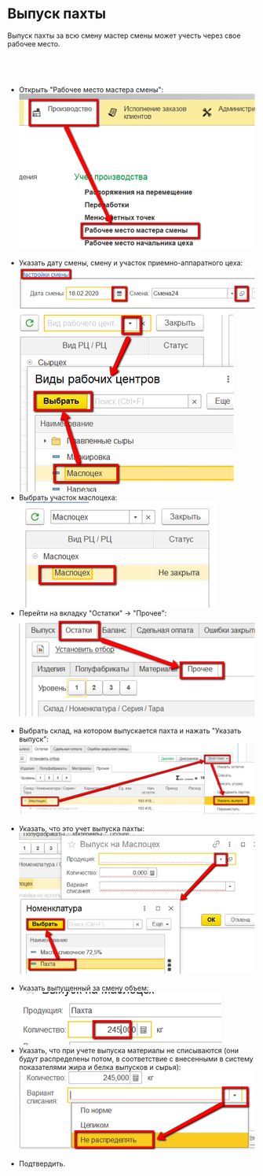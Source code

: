 # Выпуск пахты


Выпуск пахты за всю смену мастер смены может учесть через свое рабочее
место.

 

 

-   Открыть "Рабочее место мастера смены":  
    ![](ButtermilkRelease.assets/drex_vypusk_pakhty_custom.png)
     
-   Указать дату смены, смену и участок приемно-аппаратного цеха:  
    ![](ButtermilkRelease.assets/drex_vypusk_pakhty_custom_2.png)  
    ![](ButtermilkRelease.assets/drex_vypusk_pakhty_custom_3.png)
     
-   Выбрать участок маслоцеха:  
    ![](ButtermilkRelease.assets/drex_vypusk_pakhty_custom_4.png)
     
-   Перейти на вкладку "Остатки" -\> "Прочее":  
    ![](ButtermilkRelease.assets/drex_vypusk_pakhty_custom_5.png)
     
-   Выбрать склад, на котором выпускается пахта и нажать "Указать
    выпуск":  
    ![](ButtermilkRelease.assets/drex_vypusk_pakhty_custom_6.png)
     
-   Указать, что это учет выпуска пахты:  
    ![](ButtermilkRelease.assets/drex_vypusk_pakhty_custom_7.png)
     
-   Указать выпущенный за смену объем:  
    ![](ButtermilkRelease.assets/drex_vypusk_pakhty_custom_8.png)
     
-   Указать, что при учете выпуска материалы не списываются (они будут
    распределены потом, в соответствие с внесенными в систему
    показателями жира и белка выпусков и сырья):  
    ![](ButtermilkRelease.assets/drex_vypusk_pakhty_custom_9.png)
     
-   Подтвердить.

